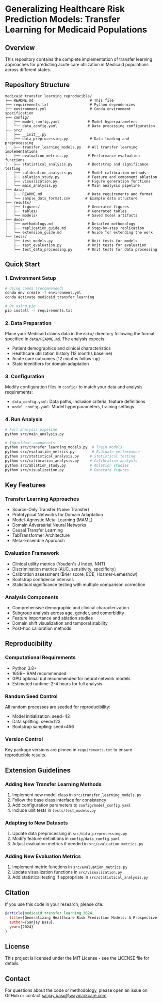 # Generalizing Healthcare Risk Prediction Models: Transfer Learning for Medicaid Populations

## Overview

This repository contains the complete implementation of transfer learning approaches for predicting acute care utilization in Medicaid populations across different states.

## Repository Structure

```
medicaid_transfer_learning_reproducible/
├── README.md                          # This file
├── requirements.txt                   # Python dependencies
├── environment.yml                    # Conda environment specification
├── config/
│   ├── model_config.yaml             # Model hyperparameters
│   └── data_config.yaml              # Data processing configuration
├── src/
│   ├── __init__.py
│   ├── data_preprocessing.py          # Data loading and preprocessing
│   ├── transfer_learning_models.py   # All transfer learning implementations
│   ├── evaluation_metrics.py         # Performance evaluation functions
│   ├── statistical_analysis.py       # Bootstrap and significance testing
│   ├── calibration_analysis.py       # Model calibration methods
│   ├── ablation_study.py             # Feature and component ablation
│   ├── visualization.py              # Figure generation functions
│   └── main_analysis.py              # Main analysis pipeline
├── data/
│   ├── README.md                     # Data requirements and format
│   └── sample_data_format.csv       # Example data structure
├── results/
│   ├── figures/                      # Generated figures
│   ├── tables/                       # Generated tables
│   └── models/                       # Saved model artifacts
├── docs/
│   ├── methodology.md                # Detailed methodology
│   ├── replication_guide.md          # Step-by-step replication
│   └── extension_guide.md            # Guide for extending the work
└── tests/
    ├── test_models.py                # Unit tests for models
    ├── test_evaluation.py            # Unit tests for evaluation
    └── test_data_processing.py       # Unit tests for data processing
```

## Quick Start

### 1. Environment Setup

```bash
# Using conda (recommended)
conda env create -f environment.yml
conda activate medicaid_transfer_learning

# Or using pip
pip install -r requirements.txt
```

### 2. Data Preparation

Place your Medicaid claims data in the `data/` directory following the format specified in `data/README.md`. The analysis expects:

- Patient demographics and clinical characteristics
- Healthcare utilization history (12 months baseline)
- Acute care outcomes (12 months follow-up)
- State identifiers for domain adaptation

### 3. Configuration

Modify configuration files in `config/` to match your data and analysis requirements:

- `data_config.yaml`: Data paths, inclusion criteria, feature definitions
- `model_config.yaml`: Model hyperparameters, training settings

### 4. Run Analysis

```bash
# Full analysis pipeline
python src/main_analysis.py

# Individual components
python src/transfer_learning_models.py  # Train models
python src/evaluation_metrics.py        # Evaluate performance
python src/statistical_analysis.py     # Statistical testing
python src/calibration_analysis.py     # Calibration analysis
python src/ablation_study.py           # Ablation studies
python src/visualization.py            # Generate figures
```

## Key Features

### Transfer Learning Approaches
- Source-Only Transfer (Naive Transfer)
- Prototypical Networks for Domain Adaptation
- Model-Agnostic Meta-Learning (MAML)
- Domain Adversarial Neural Networks
- Causal Transfer Learning
- TabTransformer Architecture
- Meta-Ensemble Approach

### Evaluation Framework
- Clinical utility metrics (Youden's J Index, NNT)
- Discrimination metrics (AUC, sensitivity, specificity)
- Calibration assessment (Brier score, ECE, Hosmer-Lemeshow)
- Bootstrap confidence intervals
- Statistical significance testing with multiple comparison correction

### Analysis Components
- Comprehensive demographic and clinical characterization
- Subgroup analysis across age, gender, and comorbidity
- Feature importance and ablation studies
- Domain shift visualization and temporal stability
- Post-hoc calibration methods

## Reproducibility

### Computational Requirements
- Python 3.8+
- 16GB+ RAM recommended
- GPU optional but recommended for neural network models
- Estimated runtime: 2-4 hours for full analysis

### Random Seed Control
All random processes are seeded for reproducibility:
- Model initialization: seed=42
- Data splitting: seed=123
- Bootstrap sampling: seed=456

### Version Control
Key package versions are pinned in `requirements.txt` to ensure reproducible results.

## Extension Guidelines

### Adding New Transfer Learning Methods
1. Implement new model class in `src/transfer_learning_models.py`
2. Follow the base class interface for consistency
3. Add configuration parameters to `config/model_config.yaml`
4. Include unit tests in `tests/test_models.py`

### Adapting to New Datasets
1. Update data preprocessing in `src/data_preprocessing.py`
2. Modify feature definitions in `config/data_config.yaml`
3. Adjust evaluation metrics if needed in `src/evaluation_metrics.py`

### Adding New Evaluation Metrics
1. Implement metric functions in `src/evaluation_metrics.py`
2. Update visualization functions in `src/visualization.py`
3. Add statistical testing if appropriate in `src/statistical_analysis.py`

## Citation

If you use this code in your research, please cite:

```bibtex
@article{medicaid_transfer_learning_2024,
  title={Generalizing Healthcare Risk Prediction Models: A Prospective Evaluation of Transfer Learning for Predicting Acute Care Use in Medicaid Populations},
  author={Sanjay Basu},
  year={2024}
}
```

## License

This project is licensed under the MIT License - see the LICENSE file for details.

## Contact

For questions about the code or methodology, please open an issue on GitHub or contact sanjay.basu@waymarkcare.com.

